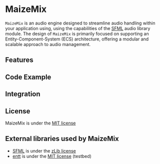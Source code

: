 # MaizeMix

`MaizeMix` is an audio engine designed to streamline audio handling within your application using, using the capabilities of the [SFML](https://github.com/SFML/SFML) audio library module. The design of `MaizeMix` is primarily focused on supporting an Entity-Component-System (ECS) architecture, offering a modular and scalable approach to audio management.

## Features

## Code Example

## Integration

## License

MaizeMix is under the [MIT license](https://github.com/FinleyConway/MaizeMix/blob/master/license.md)

## External libraries used by MaizeMix

- [SFML](https://github.com/SFML/SFML) is under the [zLib license](https://github.com/SFML/SFML/blob/master/license.md)
- [entt](https://github.com/skypjack/entt) is under the [MIT license](https://github.com/skypjack/entt/blob/master/LICENSE) (testbed)
